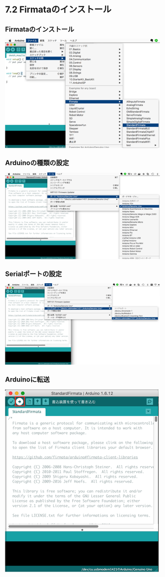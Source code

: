 # 7.2 Firmataのインストール

## Firmataのインストール

![](./img/firmata001.png)

## Arduinoの種類の設定

![](./img/firmata002.png)

## Serialポートの設定

![](./img/firmata003.png)

## Arduinoに転送

![](./img/firmata004.png)
